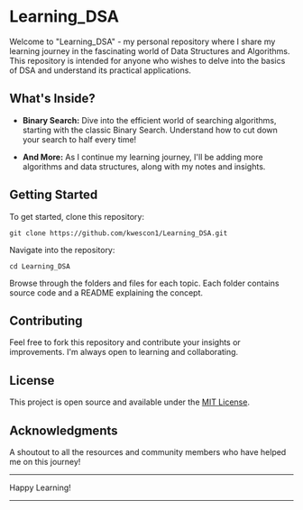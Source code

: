 # Learning_DSA

Welcome to "Learning_DSA" - my personal repository where I share my learning journey in the fascinating world of Data Structures and Algorithms. This repository is intended for anyone who wishes to delve into the basics of DSA and understand its practical applications.

## What's Inside?

- **Binary Search:** Dive into the efficient world of searching algorithms, starting with the classic Binary Search. Understand how to cut down your search to half every time!

- **And More:** As I continue my learning journey, I'll be adding more algorithms and data structures, along with my notes and insights.

## Getting Started

To get started, clone this repository:

```
git clone https://github.com/kwescon1/Learning_DSA.git
```

Navigate into the repository:

```
cd Learning_DSA
```

Browse through the folders and files for each topic. Each folder contains source code and a README explaining the concept.

## Contributing

Feel free to fork this repository and contribute your insights or improvements. I'm always open to learning and collaborating.

## License

This project is open source and available under the [MIT License](LICENSE).

## Acknowledgments

A shoutout to all the resources and community members who have helped me on this journey!

---

Happy Learning!

---
